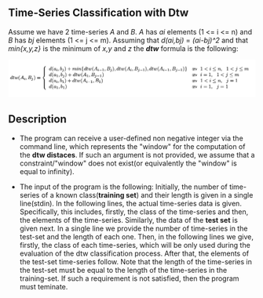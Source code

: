 

## Time-Series Classification with Dtw

Assume we have 2 time-series *A* and *B*. *A* has *ai* elements (1 <= i <= n) and *B* has *bj* elements (1 <= j <= m). Assuming that *d(ai,bj)* = *(ai-bj)^2* and that *min{x,y,z}* is the minimum of *x,y* and *z* the **_dtw_** formula is the following:

![Screenshot](dtw_formula.png)


## Description

- The program can receive a user-defined non negative integer via the command line, which represents the "window" for the computation of the **dtw distaces**. If such an argument is not provided, we assume that a constraint/"window" does not exist(or equivalently the "window" is equal to infinity).

- The input of the program is the following: Initially, the number of time-series of a known class(**training set**) and their length is given in a single line(stdin). In the following lines, the actual time-series data is given. Specifically, this includes, firstly, the class of the time-series and then, the elements of the time-series. Similarly, the data of the **test set** is given next. In a single line we provide the number of time-series in the test-set and the length of each one. Then, in the following lines we give, firstly, the class of each time-series, which will be only used during the evaluation of the dtw classification process. After that, the elements of the test-set time-series follow. Note that the length of the time-series in the test-set must be equal to the length of the time-series in the training-set. If such a requirement is not satisfied, then the program must teminate. 
